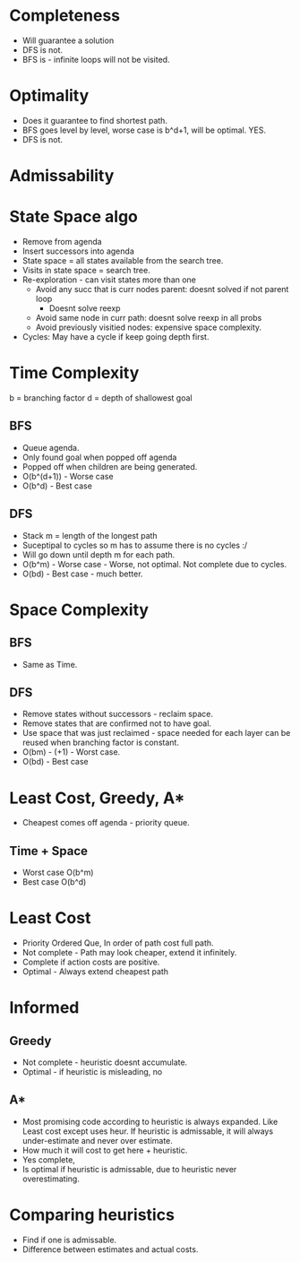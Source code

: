 # Completeness
- Will guarantee a solution
- DFS is not.
- BFS is - infinite loops will not be visited.

# Optimality
- Does it guarantee to find shortest path.
- BFS goes level by level, worse case is b^d+1, will be optimal. YES.
- DFS is not.

# Admissability
# State Space algo
- Remove from agenda
- Insert successors into agenda
- State space = all states available from the search tree.
- Visits in state space = search tree.
- Re-exploration - can visit states more than one
	- Avoid any succ that is curr nodes parent: doesnt solved if not parent loop
		- Doesnt solve reexp
	- Avoid same node in curr path: doesnt solve reexp in all probs
	- Avoid previously visitied nodes: expensive space complexity.
- Cycles: May have a cycle if keep going depth first.

# Time Complexity
b = branching factor
d = depth of shallowest goal

## BFS
- Queue agenda.
- Only found goal when popped off agenda
- Popped off when children are being generated.
- O(b^(d+1)) - Worse case
- O(b^d) - Best case

## DFS
- Stack
m = length of the longest path
- Suceptipal to cycles so m has to assume there is no cycles :/
- Will go down until depth m for each path.
- O(b^m) -  Worse case - Worse, not optimal. Not complete due to cycles.
- O(bd) - Best case - much better.

# Space Complexity
## BFS
- Same as Time.
## DFS
- Remove states without successors - reclaim space.
- Remove states that are confirmed not to have goal.
- Use space that was just reclaimed - space needed for each layer can be reused when branching factor is constant.
- O(bm) - (+1) - Worst case.
- O(bd) - Best case

# Least Cost, Greedy, A*
- Cheapest comes off agenda - priority queue.
## Time + Space
- Worst case O(b^m) 
- Best case O(b^d)

# Least Cost
- Priority Ordered Que, In order of path cost full path.
- Not complete - Path may look cheaper, extend it infinitely.
- Complete if action costs are positive.
- Optimal - Always extend cheapest path

# Informed
## Greedy
- Not complete - heuristic doesnt accumulate.
- Optimal - if heuristic is misleading, no
## A*
- Most promising code according to heuristic is always expanded. Like Least cost except uses heur. If heuristic is admissable, it will always under-estimate and never over estimate.
- How much it will cost to get here + heuristic.
- Yes complete,
- Is optimal if heuristic is admissable, due to heuristic never overestimating.

# Comparing heuristics
- Find if one is admissable.
- Difference between estimates and actual costs.